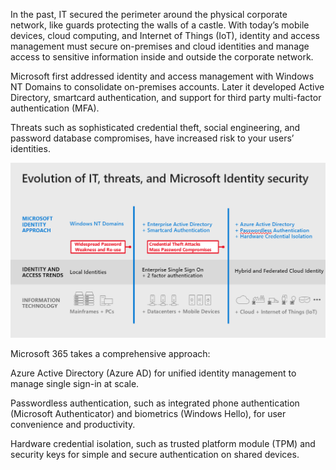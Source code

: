 In the past, IT secured the perimeter around the physical corporate network, like guards protecting the walls of a castle.  With today’s mobile devices, cloud computing, and Internet of Things (IoT), identity and access management must secure on-premises and cloud identities and manage access to sensitive information inside and outside the corporate network. 

Microsoft first addressed identity and access management with Windows NT Domains to consolidate on-premises accounts. Later it developed Active Directory, smartcard authentication, and support for third party multi-factor authentication (MFA).  

Threats such as sophisticated credential theft, social engineering, and password database compromises, have increased risk to your users’ identities. 

![Evolution of identity and access management](../media/icon1.png)

Microsoft 365 takes a comprehensive approach:  

Azure Active Directory (Azure AD) for unified identity management to manage single sign-in at scale.  

Passwordless authentication, such as integrated phone authentication (Microsoft Authenticator) and biometrics (Windows Hello), for user convenience and productivity.

Hardware credential isolation, such as trusted platform module (TPM) and security keys for simple and secure authentication on shared devices. 